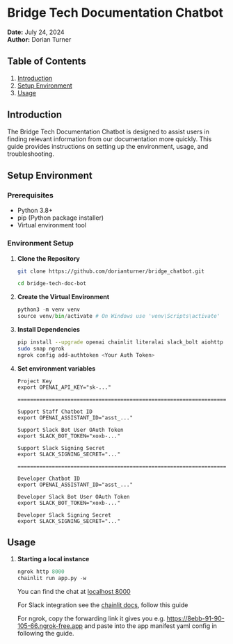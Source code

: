 # Bridge Tech Documentation Chatbot

**Date:** July 24, 2024  
**Author:** Dorian Turner
## Table of Contents
1. [Introduction](#introduction)
2. [Setup Environment](#setup-environment)
3. [Usage](#usage)


## Introduction
The Bridge Tech Documentation Chatbot is designed to assist users in finding relevant information from our documentation more quickly. This guide provides instructions on setting up the environment, usage, and troubleshooting.

## Setup Environment

### Prerequisites
- Python 3.8+
- pip (Python package installer)
- Virtual environment tool

### Environment Setup

1. **Clone the Repository**
   ```bash
   git clone https://github.com/dorianturner/bridge_chatbot.git

   cd bridge-tech-doc-bot

2. **Create the Virtual Environment**
    ```python
    python3 -m venv venv
    source venv/bin/activate # On Windows use 'venv\Scripts\activate'

3. **Install Dependencies**
    ```bash
    pip install --upgrade openai chainlit literalai slack_bolt aiohttp
    sudo snap ngrok
    ngrok config add-authtoken <Your Auth Token>

4. **Set environment variables**
    ```
    Project Key
    export OPENAI_API_KEY="sk-..."

    =================================================================================

    Support Staff Chatbot ID
    export OPENAI_ASSISTANT_ID="asst_..."

    Support Slack Bot User OAuth Token
    export SLACK_BOT_TOKEN="xoxb-..."

    Support Slack Signing Secret
    export SLACK_SIGNING_SECRET="..."

    ==================================================================================

    Developer Chatbot ID
    export OPENAI_ASSISTANT_ID="asst_..."

    Developer Slack Bot User OAuth Token
    export SLACK_BOT_TOKEN="xoxb-..."

    Developer Slack Signing Secret
    export SLACK_SIGNING_SECRET="..."

## Usage

1. **Starting a local instance**
    ```python 
    ngrok http 8000
    chainlit run app.py -w
    ```
    You can find the chat at [localhost 8000](http://localhost:8000)

    For Slack integration see the [chainlit docs](https://docs.chainlit.io/deploy/slack#how-it-works), follow this guide

    For ngrok, copy the forwarding link it gives you e.g. https://8ebb-91-90-105-66.ngrok-free.app and paste into the app manifest yaml config in following the guide.

